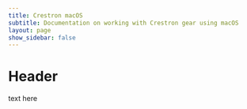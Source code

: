 ```yaml
---
title: Crestron macOS
subtitle: Documentation on working with Crestron gear using macOS
layout: page
show_sidebar: false
---
```


# Header

text here
